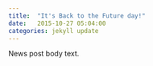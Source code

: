 ```yaml
---
title:  "It's Back to the Future day!"
date:   2015-10-27 05:04:00
categories: jekyll update
---
```


News post body text.